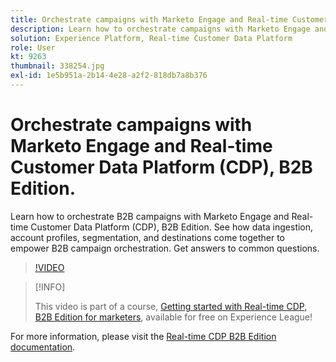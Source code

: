 ```yaml
---
title: Orchestrate campaigns with Marketo Engage and Real-time Customer Data Platform, B2B Edition
description: Learn how to orchestrate campaigns with Marketo Engage and Real-time Customer Data Platform (CDP), B2B Edition.
solution: Experience Platform, Real-time Customer Data Platform
role: User
kt: 9263
thumbnail: 338254.jpg
exl-id: 1e5b951a-2b14-4e28-a2f2-818db7a8b376
---
```

# Orchestrate campaigns with Marketo Engage and Real-time Customer Data Platform (CDP), B2B Edition.

Learn how to orchestrate B2B campaigns with Marketo Engage and Real-time Customer Data Platform (CDP), B2B Edition. See how data ingestion, account profiles, segmentation, and destinations come together to empower B2B campaign orchestration. Get answers to common questions.

>[!VIDEO](https://video.tv.adobe.com/v/338254?quality=12&learn=on)

>[!INFO]
>
> This video is part of a course, [Getting started with Real-time CDP, B2B Edition for marketers](https://experienceleague.adobe.com/?recommended=ExperiencePlatform-U-1-2021.rtcdp.b2b), available for free on Experience League!

For  more information, please visit the [Real-time CDP B2B Edition documentation](https://experienceleague.adobe.com/docs/experience-platform/rtcdp/b2b-overview.html).
